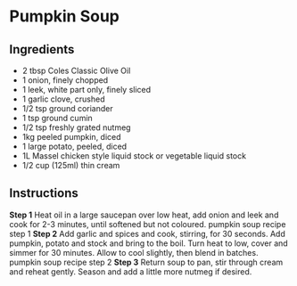 # Pumpkin Soup

## Ingredients 
- 2 tbsp Coles Classic Olive Oil
- 1 onion, finely chopped
- 1 leek, white part only, finely sliced
- 1 garlic clove, crushed
- 1/2 tsp ground coriander
- 1 tsp ground cumin
- 1/2 tsp freshly grated nutmeg
- 1kg peeled pumpkin, diced
- 1 large potato, peeled, diced
- 1L Massel chicken style liquid stock or vegetable liquid stock
- 1/2 cup (125ml) thin cream

## Instructions
**Step 1**
Heat oil in a large saucepan over low heat, add onion and leek and cook for 2-3 minutes, until softened but not coloured.
pumpkin soup recipe step 1
**Step 2**
Add garlic and spices and cook, stirring, for 30 seconds. Add pumpkin, potato and stock and bring to the boil. Turn heat to low, cover and simmer for 30 minutes. Allow to cool slightly, then blend in batches.
pumpkin soup recipe step 2
**Step 3**
Return soup to pan, stir through cream and reheat gently. Season and add a little more nutmeg if desired. 
